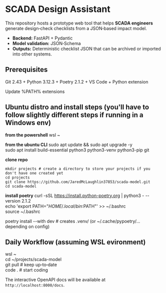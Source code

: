 # SCADA Design Assistant

This repository hosts a prototype web tool that helps **SCADA engineers** generate design‑check checklists from a JSON‑based impact model.

* **Backend:** FastAPI + Pydantic  
* **Model validation:** JSON‑Schema  
* **Outputs:** Deterministic checklist JSON that can be archived or imported into other systems.

## Prerequisites
Git 2.43 +
Python 3.12.3 +
Poetry 2.1.2 +
VS Code + Python extension

Update %PATH% extensions

## Ubuntu distro and install steps (you'll have to follow slightly different steps if running in a Windows env)
**from the powershell**
wsl ~

**from the ubuntu CLI**
sudo apt update && sudo apt upgrade -y  
sudo apt install build-essential python3 python3-venv python3-pip git  

**clone repo**
```
mkdir projects # create a directory to store your projects if you don't have one created yet  
cd projects
git clone https://github.com/JaredMcLaughlin37853/scada-model.git  
cd scada-model  
```

**install poetry**
curl -sSL https://install.python-poetry.org | python3 - --version 2.1.2  
echo 'export PATH="$HOME/.local/bin:$PATH"' >> ~/.bashrc  
source ~/.bashrc  

poetry install --with dev      # creates .venv/ (or ~/.cache/pypoetry/… depending on config)  


## Daily Workflow (assuming WSL evironment)
wsl ~  
cd ~/projects/scada-model  
git pull               # keep up‑to‑date  
code .                 # start coding  

The interactive OpenAPI docs will be available at `http://localhost:8000/docs`.
